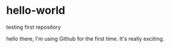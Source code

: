 # hello-world
testing first repository

hello there, I'm using Github for the first time. It's really exciting.
